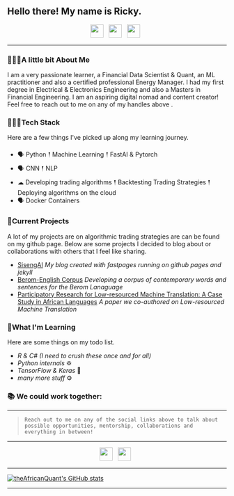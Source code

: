 ## Hello there! My name is Ricky.

<p align='center'>
<a href="mailto:ricky.macharm@gmail.com"><img height="30" src="https://raw.githubusercontent.com/iansmathew/iansmathew/master/assets/icon_email.png"></a>&nbsp;&nbsp;
<a href="https://www.linkedin.com/in/theafricanquant/"><img height="30" src="https://raw.githubusercontent.com/iansmathew/iansmathew/master/assets/icon_linkedin.png"></a>&nbsp;&nbsp;
<a href="https://twitter.com/theAfricanQuant"><img height="30" src="https://raw.githubusercontent.com/iansmathew/iansmathew/master/assets/icon_twitter.png"></a>&nbsp;&nbsp;
</p>

---

### 🙋🏽‍♂️A little bit About Me

<p> I am a very passionate learner, a Financial Data Scientist & Quant, an ML practitioner and also a certified professional Energy Manager. I had my first degree in Electrical & Electronics Engineering and also a Masters in Financial Engineering. I am an aspiring digital nomad and content creator! Feel free to reach out to me on any of my handles above .
</p>

### 👨🏽‍💻Tech Stack

<p>
Here are a few things I've picked up along my learning journey.
</p>

- 🗣 Python 𒑰 Machine Learning 𒑰 FastAI & Pytorch
- 🗣 CNN 𒑰 NLP
- ☁ Developing trading algorithms 𒑰 Backtesting Trading Strategies 𒑰 Deploying algorithms on the cloud
- 🗣 Docker Containers

### 🚧Current Projects

<p>
A lot of my projects are on algorithmic trading strategies are can be found on my github page. Below are some projects I decided to blog about or collaborations with others that I feel like sharing.

- <a href="https://SisengAI.com">SisengAI</a> _My blog created with fastpages running on github pages and jekyll_
- <a href="https://docs.google.com/spreadsheets/d/1pNDy2Nol-j1bJacxQvrGgwZXwLmo_H5SyZR76jd8LUk/edit?usp=sharing">Berom-English Corpus</a> _Developing a corpus of contemporary words and sentences for the Berom Lanaguage_
- <a href="https://www.researchgate.net/publication/347235065_Participatory_Research_for_Low-resourced_Machine_Translation_A_Case_Study_in_African_Languages/citations?latestCitations=PB%3A355365230">Participatory Research for Low-resourced Machine Translation: A Case Study in African Languages</a> _A paper we co-authored on Low-resourced Machine Translation_
</p>

### 🌱What I'm Learning

Here are some things on my todo list.

- _R & C# (I need to crush these once and for all)_
- _Python internals_ ♽
- _TensorFlow & Keras_ 🤖
- _many more stuff_ ⚙️


### 📚 We could work together:



---

>`Reach out to me on any of the social links above to talk about possible opportunities, mentorship, collaborations and everything in between!`

---
<p align='center'>
<a href="https://www.linkedin.com/in/theafricanquant/"><img height="30" src="https://raw.githubusercontent.com/iansmathew/iansmathew/master/assets/icon_linkedin.png"></a>&nbsp;&nbsp;
<a href="https://twitter.com/theAfricanQuant"><img height="30" src="https://raw.githubusercontent.com/iansmathew/iansmathew/master/assets/icon_twitter.png"></a>&nbsp;&nbsp;
</p>

---

[![theAfricanQuant's GitHub stats](https://github-readme-stats.vercel.app/api?username=theAfricanQuant&count_private=true&show_icons=true&theme=radical)](https://github.com/theAfricanQuant/github-readme-stats)

---

